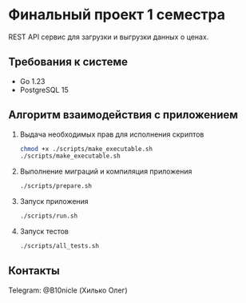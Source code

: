 # Финальный проект 1 семестра

REST API сервис для загрузки и выгрузки данных о ценах.

## Требования к системе

- Go 1.23
- PostgreSQL 15

## Алгоритм взаимодействия с приложением

1. Выдача необходимых прав для исполнения скриптов
   ```bash
   chmod +x ./scripts/make_executable.sh
   ./scripts/make_executable.sh
    ```

2. Выполнение миграций и компиляция приложения
    ```bash
    ./scripts/prepare.sh
    ```

3. Запуск приложения
    ```bash
    ./scripts/run.sh
    ```

4. Запуск тестов
    ```bash
    ./scripts/all_tests.sh
    ```

## Контакты

Telegram: @B10nicle (Хилько Олег)